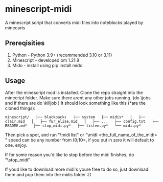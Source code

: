 # minescript-midi
A minescript script that converts midi files into noteblocks played by minecarts

## Prereqisities
1. Python - Python 3.9+ (recommended 3.10 or 3.11)
2. Minescript - developed om 1.21.8
3. Mido - install using pip install mido

## Usage
After the minescript mod is installed. Clone the repo straight into the minecript folder.
Make sure there arent any other jobs running. (do \jobs and if there are do \killjob <id>)
It should look something like this (*are the cloned things):

``minescript/  
├── blockpacks  
├── system  
├── midis*  
│   ├── clair.mid  
│   ├── fur_elise.mid  
│   ├── ...  
├── config.txt  
├── README.md*  
├── stop_midi.py*  
├── listen.py*  
└── midi.py*  ``

Then pick a spot, and run "\midi list" or "\midi <the_full_name_of_the_midi> <speed>"
speed can be any number from (0;10>, if you put in zero it will default to one.
enjoy.

If for some reason you'd like to stop before the midi finishes, do "\stop_midi"

If youd like to download more midi's youre free to do so, just download them and pop them into the midis folder :D
